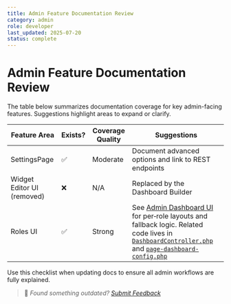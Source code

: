 ```yaml
---
title: Admin Feature Documentation Review
category: admin
role: developer
last_updated: 2025-07-20
status: complete
---
```


# Admin Feature Documentation Review

The table below summarizes documentation coverage for key admin-facing features. Suggestions highlight areas to expand or clarify.

| Feature Area | Exists? | Coverage Quality | Suggestions |
|--------------|---------|------------------|-------------|
| SettingsPage | ✅ | Moderate | Document advanced options and link to REST endpoints |
| Widget Editor UI (removed) | ❌ | N/A | Replaced by the Dashboard Builder |
| Roles UI | ✅ | Strong | See [Admin Dashboard UI](./admin-dashboard-ui.md) for per‑role layouts and fallback logic. Related code lives in [`DashboardController.php`](../../src/Core/DashboardController.php) and [`page-dashboard-config.php`](../../admin/page-dashboard-config.php) |

Use this checklist when updating docs to ensure all admin workflows are fully explained.
> 💬 *Found something outdated? [Submit Feedback](../feedback.md)*
